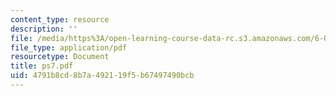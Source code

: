 ```yaml
---
content_type: resource
description: ''
file: /media/https%3A/open-learning-course-data-rc.s3.amazonaws.com/6-042j-mathematics-for-computer-science-fall-2005/4791b8cd8b7a492119f5b67497490bcb_ps7.pdf
file_type: application/pdf
resourcetype: Document
title: ps7.pdf
uid: 4791b8cd-8b7a-4921-19f5-b67497490bcb
---
```

